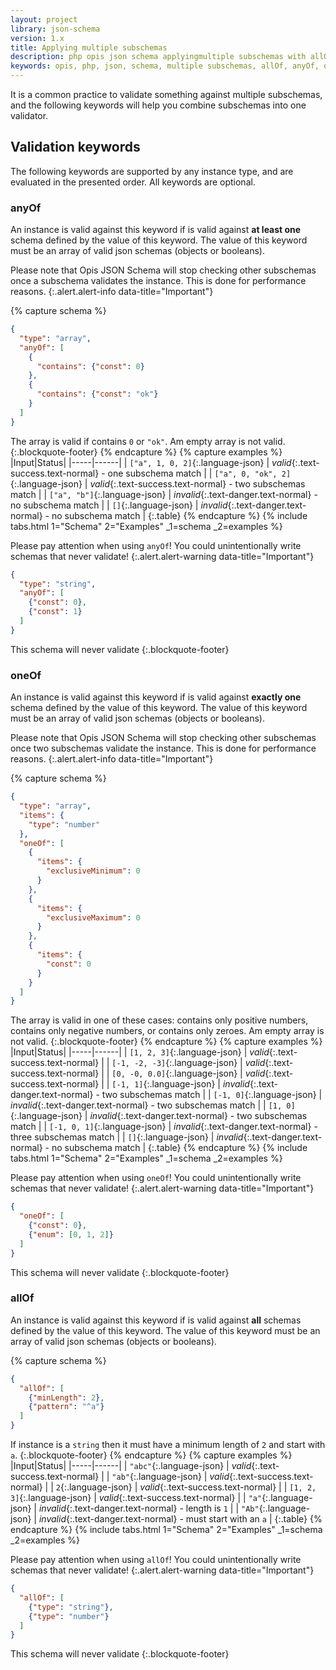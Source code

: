 ```yaml
---
layout: project
library: json-schema
version: 1.x
title: Applying multiple subschemas
description: php opis json schema applyingmultiple subschemas with allOf, anyOf, oneOf
keywords: opis, php, json, schema, multiple subschemas, allOf, anyOf, oneOf
---
```


It is a common practice to validate something against multiple subschemas,
and the following keywords will help you combine subschemas into one validator.

## Validation keywords

The following keywords are supported by any instance type, and are evaluated in
the presented order. All keywords are optional.

### anyOf

An instance is valid against this keyword if is valid against **at least one** schema
defined by the value of this keyword. 
The value of this keyword must be an array of valid json schemas (objects or booleans).

Please note that Opis JSON Schema will stop checking other subschemas once
a subschema validates the instance. This is done for performance reasons.
{:.alert.alert-info data-title="Important"}


{% capture schema %}
```json
{
  "type": "array",
  "anyOf": [
    {
      "contains": {"const": 0}
    },
    {
      "contains": {"const": "ok"}
    }
  ]
}
```

The array is valid if contains `0` or `"ok"`.  Am empty array is not valid.
{:.blockquote-footer}
{% endcapture %}
{% capture examples %}
|Input|Status|
|-----|------|
| `["a", 1, 0, 2]`{:.language-json} | *valid*{:.text-success.text-normal} - one subschema match |
| `["a", 0, "ok", 2]`{:.language-json} | *valid*{:.text-success.text-normal} - two subschemas match |
| `["a", "b"]`{:.language-json} | *invalid*{:.text-danger.text-normal} - no subschema match |
| `[]`{:.language-json} | *invalid*{:.text-danger.text-normal} - no subschema match |
{:.table}
{% endcapture %}
{% include tabs.html 1="Schema" 2="Examples" _1=schema _2=examples %}


Please pay attention when using `anyOf`!
You could unintentionally write schemas that never validate!
{:.alert.alert-warning data-title="Important"}

```json
{
  "type": "string",
  "anyOf": [
    {"const": 0},
    {"const": 1}
  ]
}
```
This schema will never validate
{:.blockquote-footer}

### oneOf

An instance is valid against this keyword if is valid against **exactly one** schema
defined by the value of this keyword. 
The value of this keyword must be an array of valid json schemas (objects or booleans).

Please note that Opis JSON Schema will stop checking other subschemas once
two subschemas validate the instance. This is done for performance reasons.
{:.alert.alert-info data-title="Important"}

{% capture schema %}
```json
{
  "type": "array",
  "items": {
    "type": "number"  
  },
  "oneOf": [
    {
      "items": {
        "exclusiveMinimum": 0
      }
    },
    {
      "items": {
        "exclusiveMaximum": 0
      }
    },
    {
      "items": {
        "const": 0
      }
    }
  ]
}
```

The array is valid in one of these cases: contains only positive numbers,
contains only negative numbers, or contains only zeroes. 
Am empty array is not valid.
{:.blockquote-footer}
{% endcapture %}
{% capture examples %}
|Input|Status|
|-----|------|
| `[1, 2, 3]`{:.language-json} | *valid*{:.text-success.text-normal} |
| `[-1, -2, -3]`{:.language-json} | *valid*{:.text-success.text-normal} |
| `[0, -0, 0.0]`{:.language-json} | *valid*{:.text-success.text-normal} |
| `[-1, 1]`{:.language-json} | *invalid*{:.text-danger.text-normal} - two subschemas match |
| `[-1, 0]`{:.language-json} | *invalid*{:.text-danger.text-normal} - two subschemas match |
| `[1, 0]`{:.language-json} | *invalid*{:.text-danger.text-normal} - two subschemas match |
| `[-1, 0, 1]`{:.language-json} | *invalid*{:.text-danger.text-normal} - three subschemas match |
| `[]`{:.language-json} | *invalid*{:.text-danger.text-normal} - no subschema match |
{:.table}
{% endcapture %}
{% include tabs.html 1="Schema" 2="Examples" _1=schema _2=examples %}


Please pay attention when using `oneOf`!
You could unintentionally write schemas that never validate!
{:.alert.alert-warning data-title="Important"}

```json
{
  "oneOf": [
    {"const": 0},
    {"enum": [0, 1, 2]}
  ]
}
```
This schema will never validate
{:.blockquote-footer}

### allOf

An instance is valid against this keyword if is valid against **all** schemas
defined by the value of this keyword. 
The value of this keyword must be an array of valid json schemas (objects or booleans).

{% capture schema %}
```json
{
  "allOf": [
    {"minLength": 2},
    {"pattern": "^a"}
  ]
}
```

If instance is a `string` then it must have a minimum length of `2` and start with `a`.
{:.blockquote-footer}
{% endcapture %}
{% capture examples %}
|Input|Status|
|-----|------|
| `"abc"`{:.language-json} | *valid*{:.text-success.text-normal} |
| `"ab"`{:.language-json} | *valid*{:.text-success.text-normal} |
| `2`{:.language-json} | *valid*{:.text-success.text-normal} |
| `[1, 2, 3]`{:.language-json} | *valid*{:.text-success.text-normal} |
| `"a"`{:.language-json} | *invalid*{:.text-danger.text-normal} - length is `1` |
| `"Ab"`{:.language-json} | *invalid*{:.text-danger.text-normal} - must start with an `a` |
{:.table}
{% endcapture %}
{% include tabs.html 1="Schema" 2="Examples" _1=schema _2=examples %}


Please pay attention when using `allOf`!
You could unintentionally write schemas that never validate!
{:.alert.alert-warning data-title="Important"}

```json
{
  "allOf": [
    {"type": "string"},
    {"type": "number"}
  ]
}
```
This schema will never validate
{:.blockquote-footer}